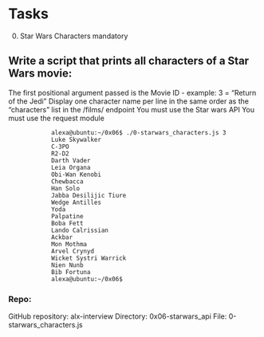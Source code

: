 # Tasks
0. Star Wars Characters
mandatory

## Write a script that prints all characters of a Star Wars movie:

The first positional argument passed is the Movie ID - example: 3 = “Return of the Jedi”
Display one character name per line in the same order as the “characters” list in the /films/ endpoint
You must use the Star wars API
You must use the request module

                alexa@ubuntu:~/0x06$ ./0-starwars_characters.js 3
                Luke Skywalker
                C-3PO
                R2-D2
                Darth Vader
                Leia Organa
                Obi-Wan Kenobi
                Chewbacca
                Han Solo
                Jabba Desilijic Tiure
                Wedge Antilles
                Yoda
                Palpatine
                Boba Fett
                Lando Calrissian
                Ackbar
                Mon Mothma
                Arvel Crynyd
                Wicket Systri Warrick
                Nien Nunb
                Bib Fortuna
                alexa@ubuntu:~/0x06$

### Repo:

GitHub repository: alx-interview
Directory: 0x06-starwars_api
File: 0-starwars_characters.js
